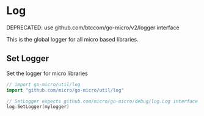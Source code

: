 # Log

DEPRECATED: use github.com/btccom/go-micro/v2/logger interface

This is the global logger for all micro based libraries.

## Set Logger

Set the logger for micro libraries

```go
// import go-micro/util/log
import "github.com/micro/go-micro/util/log"

// SetLogger expects github.com/micro/go-micro/debug/log.Log interface
log.SetLogger(mylogger)
```
